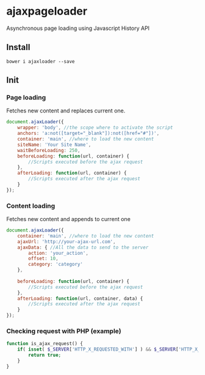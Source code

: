 # ajaxpageloader
Asynchronous page loading using Javascript History API
## Install
`bower i ajaxloader --save`

## Init
### Page loading
Fetches new content and replaces current one.
``` js
document.ajaxLoader({
    wrapper: 'body', //the scope where to activate the script
    anchors: 'a:not([target="_blank"]):not([href="#"])',
    container: 'main', //where to load the new content
    siteName: 'Your Site Name',
    waitBeforeLoading: 250,
    beforeLoading: function(url, container) {
        //Scripts executed before the ajax request
    },
    afterLoading: function(url, container) {
        //Scripts executed after the ajax request
    }
});
```
### Content loading
Fetches new content and appends to current one
``` js
document.ajaxLoader({
    container: 'main', //where to load the new content
    ajaxUrl: 'http://your-ajax-url.com',
    ajaxData: { //All the data to send to the server
        action: 'your_action',
        offset: 10,
        category: 'category'
    },
    
    beforeLoading: function(url, container) {
        //Scripts executed before the ajax request
    },
    afterLoading: function(url, container, data) {
        //Scripts executed after the ajax request
    }
});
```

### Checking request with PHP (example)
``` php
function is_ajax_request() {
    if( isset( $_SERVER['HTTP_X_REQUESTED_WITH'] ) && $_SERVER['HTTP_X_REQUESTED_WITH'] == 'BAWXMLHttpRequest' ){
        return true;
    }
}
```